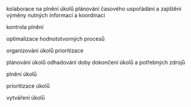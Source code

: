 kolaborace na plnění úkolů
plánování časového uspořádání a zajištění výměny nutných informací a koordinaci


kontrola plnění



optimalizace hodnototvorných procesů



organizování úkolů
prioritizace


plánování úkolů
odhadování doby dokončení úkolů a potřebných zdrojů


plnění úkolů



prioritizace úkolů



vytváření úkolů



